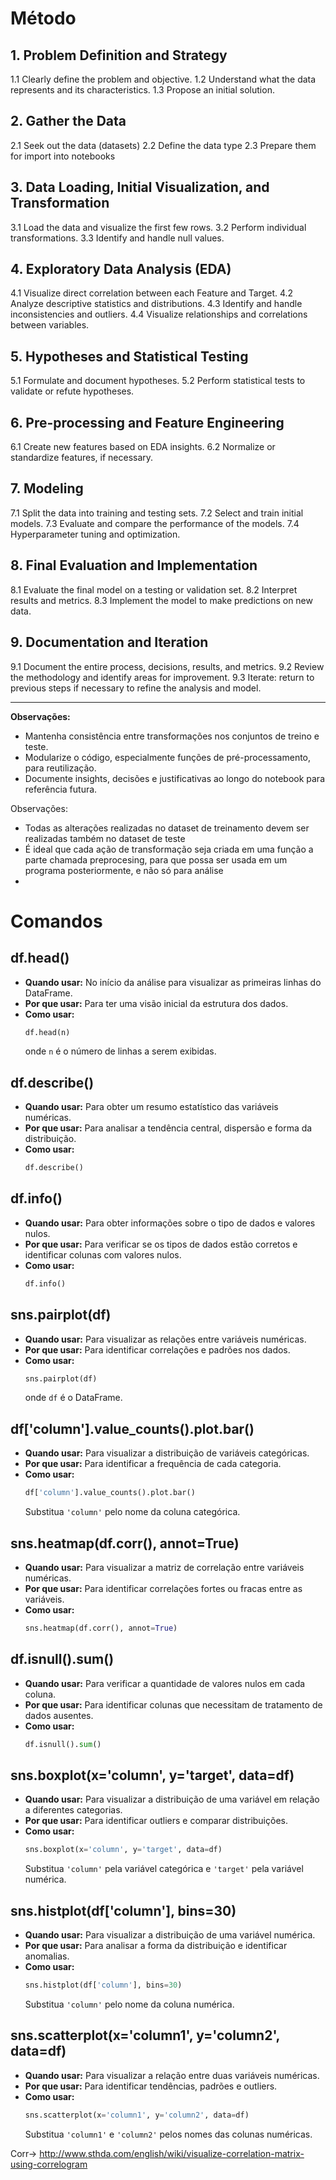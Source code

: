 # Método

## 1. Problem Definition and Strategy
1.1 Clearly define the problem and objective.
1.2 Understand what the data represents and its characteristics.
1.3 Propose an initial solution.

## 2. Gather the Data
2.1 Seek out the data (datasets)
2.2 Define the data type
2.3 Prepare them for import into notebooks

## 3. Data Loading, Initial Visualization, and Transformation
3.1 Load the data and visualize the first few rows.
3.2 Perform individual transformations.
3.3 Identify and handle null values.

## 4. Exploratory Data Analysis (EDA)
4.1 Visualize direct correlation between each Feature and Target.
4.2 Analyze descriptive statistics and distributions.
4.3 Identify and handle inconsistencies and outliers.
4.4 Visualize relationships and correlations between variables.

## 5. Hypotheses and Statistical Testing
5.1 Formulate and document hypotheses.
5.2 Perform statistical tests to validate or refute hypotheses.

## 6. Pre-processing and Feature Engineering
6.1 Create new features based on EDA insights.
6.2 Normalize or standardize features, if necessary.

## 7. Modeling
7.1 Split the data into training and testing sets.
7.2 Select and train initial models.
7.3 Evaluate and compare the performance of the models.
7.4 Hyperparameter tuning and optimization.

## 8. Final Evaluation and Implementation
8.1 Evaluate the final model on a testing or validation set.
8.2 Interpret results and metrics.
8.3 Implement the model to make predictions on new data.

## 9. Documentation and Iteration
9.1 Document the entire process, decisions, results, and metrics.
9.2 Review the methodology and identify areas for improvement.
9.3 Iterate: return to previous steps if necessary to refine the analysis and model.


---

**Observações:**
- Mantenha consistência entre transformações nos conjuntos de treino e teste.
- Modularize o código, especialmente funções de pré-processamento, para reutilização.
- Documente insights, decisões e justificativas ao longo do notebook para referência futura.



Observações:
- Todas as alterações realizadas no dataset de treinamento devem ser realizadas também no dataset de teste
- É ideal que cada ação de transformação seja criada em uma função a parte chamada preprocesing, para que possa ser usada em um programa posteriormente, e não só para análise
- 



# Comandos
## df.head()

- **Quando usar:** No início da análise para visualizar as primeiras linhas do DataFrame.
- **Por que usar:** Para ter uma visão inicial da estrutura dos dados.
- **Como usar:** 
  ```python
  df.head(n)
  ```
  onde `n` é o número de linhas a serem exibidas.

## df.describe()

- **Quando usar:** Para obter um resumo estatístico das variáveis numéricas.
- **Por que usar:** Para analisar a tendência central, dispersão e forma da distribuição.
- **Como usar:** 
  ```python
  df.describe()
  ```

## df.info()

- **Quando usar:** Para obter informações sobre o tipo de dados e valores nulos.
- **Por que usar:** Para verificar se os tipos de dados estão corretos e identificar colunas com valores nulos.
- **Como usar:** 
  ```python
  df.info()
  ```

## sns.pairplot(df)

- **Quando usar:** Para visualizar as relações entre variáveis numéricas.
- **Por que usar:** Para identificar correlações e padrões nos dados.
- **Como usar:** 
  ```python
  sns.pairplot(df)
  ```
  onde `df` é o DataFrame.

## df['column'].value_counts().plot.bar()

- **Quando usar:** Para visualizar a distribuição de variáveis categóricas.
- **Por que usar:** Para identificar a frequência de cada categoria.
- **Como usar:** 
  ```python
  df['column'].value_counts().plot.bar()
  ```
  Substitua `'column'` pelo nome da coluna categórica.

## sns.heatmap(df.corr(), annot=True)

- **Quando usar:** Para visualizar a matriz de correlação entre variáveis numéricas.
- **Por que usar:** Para identificar correlações fortes ou fracas entre as variáveis.
- **Como usar:** 
  ```python
  sns.heatmap(df.corr(), annot=True)
  ```

## df.isnull().sum()

- **Quando usar:** Para verificar a quantidade de valores nulos em cada coluna.
- **Por que usar:** Para identificar colunas que necessitam de tratamento de dados ausentes.
- **Como usar:** 
  ```python
  df.isnull().sum()
  ```

## sns.boxplot(x='column', y='target', data=df)

- **Quando usar:** Para visualizar a distribuição de uma variável em relação a diferentes categorias.
- **Por que usar:** Para identificar outliers e comparar distribuições.
- **Como usar:** 
  ```python
  sns.boxplot(x='column', y='target', data=df)
  ```
  Substitua `'column'` pela variável categórica e `'target'` pela variável numérica.

## sns.histplot(df['column'], bins=30)

- **Quando usar:** Para visualizar a distribuição de uma variável numérica.
- **Por que usar:** Para analisar a forma da distribuição e identificar anomalias.
- **Como usar:** 
  ```python
  sns.histplot(df['column'], bins=30)
  ```
  Substitua `'column'` pelo nome da coluna numérica.

## sns.scatterplot(x='column1', y='column2', data=df)

- **Quando usar:** Para visualizar a relação entre duas variáveis numéricas.
- **Por que usar:** Para identificar tendências, padrões e outliers.
- **Como usar:** 
  ```python
  sns.scatterplot(x='column1', y='column2', data=df)
  ```
  Substitua `'column1'` e `'column2'` pelos nomes das colunas numéricas.


Corr-> 
http://www.sthda.com/english/wiki/visualize-correlation-matrix-using-correlogram
